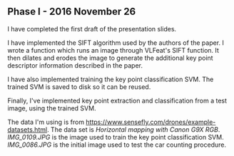 Phase I - 2016 November 26
---

I have completed the first draft of the presentation slides.

I have implemented the SIFT algorithm used by the authors of the paper. I wrote
a function which runs an image through VLFeat's SIFT function. It then dilates
and erodes the image to generate the additional key point descriptor information
described in the paper.

I have also implemented training the key point classification SVM. The trained
SVM is saved to disk so it can be reused.

Finally, I've implemented key point extraction and classification from a test
image, using the trained SVM.

The data I'm using is from
https://www.sensefly.com/drones/example-datasets.html. The data set is
*Horizontal mapping with Canon G9X RGB*. *IMG_0109.JPG* is the image used to
train the key point classification SVM. *IMG_0086.JPG* is the initial image
used to test the car counting procedure.
